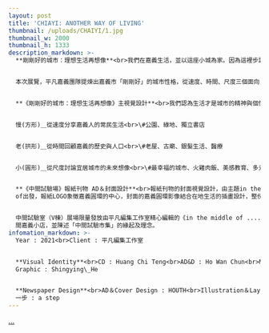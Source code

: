 ```yaml
---
layout: post
title: 'CHIAYI: ANOTHER WAY OF LIVING'
thumbnail: /uploads/CHAIYI/1.jpg
thumbnail_w: 2000
thumbnail_h: 1333
description_markdown: >-
  **剛剛好的城市：理想生活再想像**<br>我們在嘉義生活，並以這座小城為家。因為這裡步調不過快、也不至太慢；因為這裡擁有充滿歷史感的街廓，又有無數新意蘊藏在巷弄之中；它確實小，但精緻、飽滿，如同那碗盛名遠播的火雞肉飯。在快步與徐行之間，在復古與新潮之間，在廣袤與窄小之間，嘉義市，是一座恰如其分，剛剛好的城市。


  本次展覽，平凡嘉義團隊提煉出嘉義市「剛剛好」的城市性格，從速度、時間、尺度三個面向，帶出這座小城迷人的生活風格，並透過邀請多位與嘉義有著深厚關係的設計師與創作者參與創作，引領觀者從設計的角度探索嘉義，重新思考理想生活的樣貌。


  **《剛剛好的城市：理想生活再想像》主視覺設計**<br>我們認為生活才是城市的精神與個性。嘉義，不像是個重大節日，不需盛裝打扮，卻是生命中重要的每一天，輕鬆愜意地自在生活。這次的視覺設定，是討喜親切的，以展覽的三大主題設定出對應的形狀，堆疊出一種剛剛好的平衡狀態。剛剛好的城市，剛剛好的生活。


  慢(方形)＿從速度分享嘉義人的常民生活<br>\#公園、綠地、獨立書店


  老(拱形)＿從時間回顧嘉義的歷史與人口<br>\#老屋、古廟、銀髮生活、醫療


  小(圓形)＿從尺度討論宜居城市的未來想像<br>\#最幸福的城市、火雞肉飯、美感教育、多元族群、世代宜居


  **《中間試驗場》報紙刊物 AD＆封面設計**<br>報紙刊物的封面視覺設計，由主題in the middle
  of出發，報紙LOGO象徵嘉義圓環的中心，封面的嘉義圓環影像結合在地生活的插畫設計，整份刊物的視覺設定希望可以呈現輕鬆自在，在地的氛圍。


  中間試驗室（V棟）展場限量發放由平凡編集工作室精心編輯的《in the middle of ......》小報，蒐羅了鍾愛的 50
  間嘉義小店，並陳述「中間試驗市集」的緣起及理念。
infomation_markdown: >-
  Year : 2021<br>Client : 平凡編集工作室


  **Visual Identity**<br>CD : Huang Chi Teng<br>AD&D : Ho Wan Chun<br>Motion
  Graphic : Shingying\_He


  **Newspaper Design**<br>AD＆Cover Design : HOUTH<br>Illustration＆Layout Design
  一步 : a step
---
```

<div><a href="/uploads/CHAIYI/2.mp4">...</a></div>
